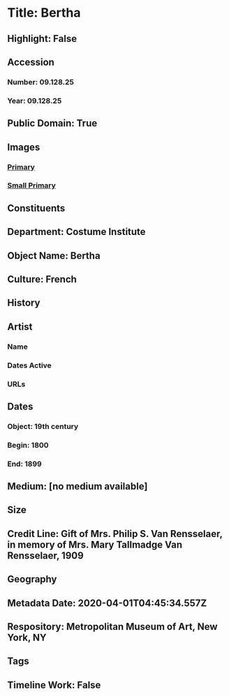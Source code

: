 # Title: Bertha
## Highlight: False
## Accession
### Number: 09.128.25
### Year: 09.128.25
## Public Domain: True
## Images
### [Primary](https://images.metmuseum.org/CRDImages/ci/original/09.128.25.jpg)
### [Small Primary](https://images.metmuseum.org/CRDImages/ci/web-large/09.128.25.jpg)
## Constituents
## Department: Costume Institute
## Object Name: Bertha
## Culture: French
## History
## Artist
### Name
### Dates Active
### URLs
## Dates
### Object: 19th century
### Begin: 1800
### End: 1899
## Medium: [no medium available]
## Size
## Credit Line: Gift of Mrs. Philip S. Van Rensselaer, in memory of Mrs. Mary Tallmadge Van Rensselaer, 1909
## Geography
## Metadata Date: 2020-04-01T04:45:34.557Z
## Respository: Metropolitan Museum of Art, New York, NY
## Tags
## Timeline Work: False